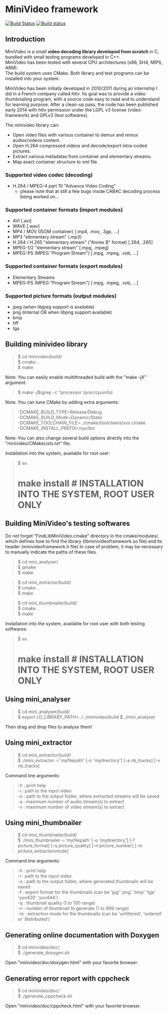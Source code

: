MiniVideo framework
===================

[![Build Status](https://travis-ci.org/emericg/MiniVideo.svg?branch=master)](https://travis-ci.org/emericg/MiniVideo)
[![Build status](https://ci.appveyor.com/api/projects/status/bt94ewnmw7bv8yab?svg=true)](https://ci.appveyor.com/project/emericg/minivideo)

Introduction
------------

MiniVideo is a small **video decoding library developed from scratch** in C, bundled with small testing programs developed in C++.  
MiniVideo has been tested with several CPU architectures (x86, SH4, MIPS, ARM).  
The build system uses CMake. Both library and test programs can be installed into your system.  

MiniVideo has been initially developed in 2010/2011 during an internship I did in a French company called *httv*. Its goal was to provide a video thumbnailing program, with a source code easy to read and to understand for learning purpose. After a clean-up pass, the code has been published early 2014 with *httv* permission under the LGPL v3 license (video framework) and GPLv3 (test softwares).  

The minivideo library can:
* Open video files with various container to demux and remux audios/videos content.
* Open H.264 compressed videos and decode/export intra-coded pictures.
* Extract various metadatas from container and elementary streams.
* Map exact container structure to xml file.

### Supported video codec (decoding)
- H.264 / MPEG-4 part 10 "Advance Video Coding"
  - please note that at still a few bugs inside CABAC decoding process being worked on...

### Supported container formats (import modules)
- AVI [.avi]
- WAVE [.wav]
- MP4 / MOV (ISOM container) [.mp4, .mov, .3gp, ...]
- MP3 "elementary stream" (.mp3)
- H.264 / H.265 "elementary stream" ("Annex B" format) [.264, .265]
- MPEG-1/2 "elementary stream" [.mpg, .mpeg]
- MPEG-PS (MPEG "Program Stream") [.mpg, .mpeg, .vob, ...]

### Supported container formats (export modules)
- Elementary Streams
- MPEG-PS (MPEG "Program Stream") [.mpg, .mpeg, .vob, ...]

### Supported picture formats (output modules)
- jpeg (when libjpeg support is available)
- png (internal OR when libpng support available)
- bmp
- tiff
- tga

Building minivideo library
--------------------------

> $ cd minivideo/build/  
> $ cmake ..  
> $ make  

Note: You can easily enable multithreaded build with the "make -jX" argument:
> $ make -j$(grep -c ^processor /proc/cpuinfo)  

Note: You can tune CMake by adding extra arguments:
> -DCMAKE_BUILD_TYPE=Release/Debug  
> -DCMAKE_BUILD_Mode=Dynamic/Static  
> -DCMAKE_TOOLCHAIN_FILE=../cmake/toolchains/xxx.cmake  
> -DCMAKE_INSTALL_PREFIX=/usr/bin  

Note: You can also change several build options directly into the "minivideo/CMakeLists.txt" file.

Installation into the system, available for root user:
>  $ su  
>  # make install # INSTALLATION INTO THE SYSTEM, ROOT USER ONLY  


Building MiniVideo's testing softwares
--------------------------------------

Do not forget "FindLibMiniVideo.cmake" directory in the cmake/modules/, which defines
how to find the library (libminivideoframework.so file) and its header (minivideoframework.h file)
In case of problem, it may be necessary to manually indicate the paths of these files.

> $ cd mini_analyser/  
> $ qmake  
> $ make  

> $ cd mini_extractor/build/  
> $ cmake ..  
> $ make  

> $ cd mini_thumbnailer/build/  
> $ cmake ..  
> $ make  

Installation into the system, available for root user with both testing softwares:
>  $ su  
>  # make install # INSTALLATION INTO THE SYSTEM, ROOT USER ONLY  


Using mini_analyser
-------------------

> $ cd mini_analyser/build/  
> $ export LD_LIBRARY_PATH=../../minivideo/build
> $ ./mini_analyser

Then drag and drop files to analyse them!


Using mini_extractor
--------------------

> $ cd mini_extractor/build/  
> $ ./mini_extractor -i 'myfilepath' [-o 'mydirectory'] [-a nb_tracks] [-v nb_tracks]  

Command line arguments:
> -h : print help  
> -i : path to the input video  
> -o : path to the output folder, where extracted streams will be saved  
> -a : maximum number of audio stream(s) to extract  
> -v : maximum number of video stream(s) to extract  


Using mini_thumbnailer
----------------------

> $ cd mini_thumbnailer/build/  
> $ ./mini_thumbnailer -i 'myfilepath' [-o 'mydirectory'] [-f picture_format] [-q picture_quality] [-n picture_number] [-m picture_extractionmode]  

Command line arguments:
> -h : print help  
> -i : path to the input video  
> -o : path to the output folder, where generated thumbnails will be saved  
> -f : export format for the thumbnails (can be 'jpg' 'png' 'bmp' 'tga' 'yuv420' 'yuv444')  
> -q : thumbnail quality (1 to 100 range)  
> -n : number of thumbnail to generate (1 to 999 range)  
> -m : extraction mode for the thumbnails (can be 'unfiltered', 'ordered' or 'distributed')  


Generating online documentation with Doxygen
--------------------------------------------

> $ cd minivideo/doc/  
> $ ./generate_doxygen.sh  

Open "minivideo/doc/doxygen.html" with your favorite browser.


Generating error report with cppcheck
-------------------------------------

> $ cd minivideo/doc/  
> $ ./generate_cppcheck.sh  

Open "minivideo/doc/cppcheck.html" with your favorite browser.
